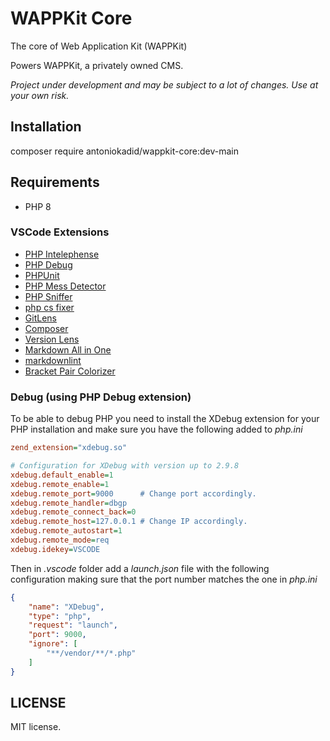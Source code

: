 # WAPPKit Core

The core of Web Application Kit (WAPPKit)

Powers WAPPKit, a privately owned CMS.

*Project under development and may be subject to a lot of changes. Use at your own risk.*

## Installation

composer require antoniokadid/wappkit-core:dev-main

## Requirements

* PHP 8

### VSCode Extensions

* [PHP Intelephense](https://marketplace.visualstudio.com/items?itemName=bmewburn.vscode-intelephense-client)
* [PHP Debug](https://marketplace.visualstudio.com/items?itemName=felixfbecker.php-debug)
* [PHPUnit](https://marketplace.visualstudio.com/items?itemName=emallin.phpunit)
* [PHP Mess Detector](https://marketplace.visualstudio.com/items?itemName=ecodes.vscode-phpmd)
* [PHP Sniffer](https://marketplace.visualstudio.com/items?itemName=wongjn.php-sniffer)
* [php cs fixer](https://marketplace.visualstudio.com/items?itemName=junstyle.php-cs-fixer)
* [GitLens](https://marketplace.visualstudio.com/items?itemName=eamodio.gitlens)
* [Composer](https://marketplace.visualstudio.com/items?itemName=ikappas.composer)
* [Version Lens](https://marketplace.visualstudio.com/items?itemName=pflannery.vscode-versionlens)
* [Markdown All in One](https://marketplace.visualstudio.com/items?itemName=yzhang.markdown-all-in-one)
* [markdownlint](https://marketplace.visualstudio.com/items?itemName=DavidAnson.vscode-markdownlint)
* [Bracket Pair Colorizer](https://marketplace.visualstudio.com/items?itemName=CoenraadS.bracket-pair-colorizer)

### Debug (using PHP Debug extension)

To be able to debug PHP you need to install the XDebug extension for your PHP installation and make sure you have the following added to *php.ini*

```ini
zend_extension="xdebug.so"

# Configuration for XDebug with version up to 2.9.8
xdebug.default_enable=1
xdebug.remote_enable=1
xdebug.remote_port=9000      # Change port accordingly.
xdebug.remote_handler=dbgp
xdebug.remote_connect_back=0
xdebug.remote_host=127.0.0.1 # Change IP accordingly.
xdebug.remote_autostart=1
xdebug.remote_mode=req
xdebug.idekey=VSCODE
```

Then in *.vscode* folder add a *launch.json* file with the following configuration making sure that the port number matches the one in *php.ini*

```json
{
    "name": "XDebug",
    "type": "php",
    "request": "launch",
    "port": 9000,
    "ignore": [
        "**/vendor/**/*.php"
    ]
}
```

## LICENSE

MIT license.
